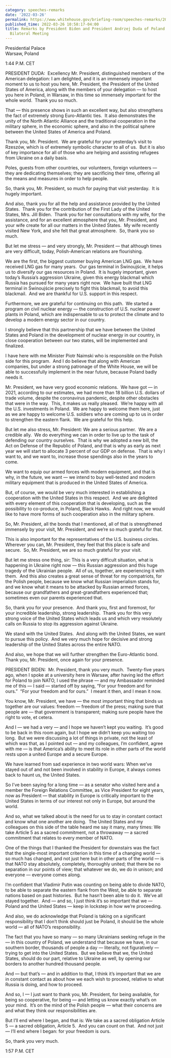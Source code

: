 ```yaml
---
category: speeches-remarks
date: '2022-03-26'
permalink: https://www.whitehouse.gov/briefing-room/speeches-remarks/2022/03/26/remarks-by-president-biden-and-president-andrzej-duda-of-poland-before-expanded-bilateral-meeting/
published_time: 2022-03-26 10:58:17-04:00
title: Remarks by President Biden and President Andrzej Duda of Poland Before Expanded
  Bilateral Meeting
---
```

 
Presidential Palace  
Warsaw, Poland

1:44 P.M. CET

PRESIDENT DUDA:  Excellency Mr. President, distinguished members of the
American delegation: I am delighted, and it is an immensely important
moment to us to host you here, Mr. President, the President of the
United States of America, along with the members of your delegation — to
host you here in Poland, in Warsaw, in this time so immensely important
for the whole world.  Thank you so much.

That — this presence shows in such an excellent way, but also
strengthens the fact of extremely strong Euro-Atlantic ties.  It also
demonstrates the unity of the North Atlantic Alliance and the
traditional cooperation in the military sphere, in the economic sphere,
and also in the political sphere between the United States of America
and Poland.

Thank you, Mr. President.  We are grateful for your yesterday’s visit to
Rzeszów, which is of extremely symbolic character to all of us.  But it
is also of key importance for all of those who are helping and assisting
refugees from Ukraine on a daily basis.  

Poles, guests from other countries, our volunteers, foreign volunteers —
they are dedicating themselves; they are sacrificing their time,
offering all the means and measures in order to help people. 

So, thank you, Mr. President, so much for paying that visit yesterday. 
It is hugely important. 

And also, thank you for all the help and assistance provided by the
United States.  Thank you for the contribution of the First Lady of the
United States, Mrs. Jill Biden.  Thank you for her consultations with my
wife, for the assistance, and for an excellent atmosphere that you, Mr.
President, and your wife create for all our matters in the United
States.  My wife recently visited New York, and she felt that great
atmosphere.  So, thank you so much.

But let me stress — and very strongly, Mr. President — that although
times are very difficult, today, Polish-American relations are
flourishing. 

We are the first, the biggest customer buying American LNG gas.  We have
received LNG gas for many years.  Our gas terminal in Świnoujście, it
helps us to diversify our gas resources in Poland.  It is hugely
important, given today’s Russia’s aggression Ukraine, given this energy
blackmail which Russia has pursued for many years right now.  We have
built that LNG terminal in Świnoujście precisely to fight this
blackmail, to avoid this blackmail.  And we are thankful for U.S.
support in this respect.

Furthermore, we are grateful for continuing on this path.  We started a
program on civil nuclear energy — the construction of U.S. nuclear power
plants in Poland, which are indispensable to us to protect the climate
and to develop a modern energy sector in our country. 

I strongly believe that this partnership that we have between the United
States and Poland in the development of nuclear energy in our country,
in close cooperation between our two states, will be implemented and
finalized. 

I have here with me Minister Piotr Naimski who is responsible on the
Polish side for this program.  And I do believe that along with American
companies, but under a strong patronage of the White House, we will be
able to successfully implement in the near future, because Poland badly
needs it.

Mr. President, we have very good economic relations.  We have got — in
2021, according to our estimates, we had more than 18 billion U.S.
dollars of trade volume, despite the coronavirus pandemic, despite other
obstacles that were in the way.  This, it makes us really pleased. 
We’re happy with all the U.S. investments in Poland.  We are happy to
welcome them here, just as we are happy to welcome U.S. soldiers who are
coming up to us in order to strengthen the eastern flank.  We are
grateful for this help. 

But let me also stress, Mr. President: We are a serious partner.  We are
a credible ally.  We do everything we can in order to live up to the
task of defending our country ourselves.  That is why we adopted a new
bill, the Act on Defense of the Republic of Poland, and that is why as
early as next year we will start to allocate 3 percent of our GDP on
defense.  That is why I want to, and we want to, increase those
spendings also in the years to come. 

We want to equip our armed forces with modern equipment, and that is
why, in the future, we want — we intend to buy well-tested and modern
military equipment that is produced in the United States of America.

But, of course, we would be very much interested in establishing a
cooperation with the United States in this respect.  And we are
delighted with every element of this cooperation that is developing,
such as the possibility to co-produce, in Poland, Black Hawks.  And
right now, we would like to have more forms of such cooperation also in
the military sphere.

So, Mr. President, all the bonds that I mentioned, all of that is
strengthened immensely by your visit, Mr. President, and we’re so much
grateful for that. 

This is also important for the representatives of the U.S. business
circles.  Wherever you can, Mr. President, they feel that this place is
safe and secure.  So, Mr. President, we are so much grateful for your
visit.

But let me stress one thing, sir: This is a very difficult situation,
what is happening in Ukraine right now — this Russian aggression and
this huge tragedy of the Ukrainian people.  All of us, together, are
experiencing it with them.  And this also creates a great sense of
threat for my compatriots, for the Polish people, because we know what
Russian imperialism stands for, and we know what it means to be attacked
by Russian armed forces, because our grandfathers and great-grandfathers
experienced that; sometimes even our parents experienced that. 

So, thank you for your presence.  And thank you, first and foremost, for
your incredible leadership, strong leadership.  Thank you for this very
strong voice of the United States which leads us and which very
resolutely calls on Russia to stop its aggression against Ukraine.

We stand with the United States.  And along with the United States, we
want to pursue this policy.  And we very much hope for decisive and
strong leadership of the United States across the entire NATO. 

And also, we hope that we will further strengthen the Euro-Atlantic
bond.  Thank you, Mr. President, once again for your presence.

PRESIDENT BIDEN:  Mr. President, thank you very much.  Twenty-five years
ago, when I spoke at a university here in Warsaw, after having led the
effort for Poland to join NATO, I used the phrase — and my Ambassador
reminded me of this — I said — started off by saying, “For your freedom
and for ours.”  “For your freedom and for ours.”  I meant it then, and I
mean it now. 

You know, Mr. President, we have — the most important thing that binds
us together are our values: freedom — freedom of the press; making sure
that people are — that government is transparent; making sure people
have the right to vote, et cetera. 

And I — we had a very — and I hope we haven’t kept you waiting.  It’s
good to be back in this room again, but I hope we didn’t keep you
waiting too long.  But we were discussing a lot of things in private,
not the least of which was that, as I pointed out — and my colleagues,
I’m confident, agree with me — is that America’s ability to meet its
role in other parts of the world rests upon a united Europe and a secure
Europe. 

We have learned from sad experience in two world wars: When we’ve stayed
out of and not been involved in stability in Europe, it always comes
back to haunt us, the United States.  

So I’ve been saying for a long time — as a senator who visited here and
a member the Foreign Relations Committee, as Vice President for eight
years, now as President — that stability in Europe is critically
important to the United States in terms of our interest not only in
Europe, but around the world. 

And so, what we talked about is the need for us to stay in constant
contact and know what one another are doing.  The United States and my
colleagues on this side of the table heard me say it many, many times:
We take Article 5 as a sacred commitment, not a throwaway — a sacred
commitment that relates to every member of NATO. 

One of the things that I thanked the President for downstairs was the
fact that the single-most important criterion in this time of a changing
world — so much has changed, and not just here but in other parts of the
world — is that NATO stay absolutely, completely, thoroughly united;
that there be no separation in our points of view; that whatever we do,
we do in unison; and everyone — everyone comes along.

I’m confident that Vladimir Putin was counting on being able to divide
NATO, to be able to separate the eastern flank from the West, be able to
separate nations based on past histories.  But he hasn’t been able to do
it.  We’ve all stayed together.  And — and so, I just think it’s so
important that we — Poland and the United States — keep in lockstep in
how we’re proceeding. 

And also, we do acknowledge that Poland is taking on a significant
responsibility that I don’t think should just be Poland, it should be
the whole world — all of NATO’s responsibility.  

The fact that you have so many — so many Ukrainians seeking refuge in
the — in this country of Poland, we understand that because we have, in
our southern border, thousands of people a day — literally, not
figuratively — trying to get into the United States.  But we believe
that we, the United States, should do our part, relative to Ukraine as
well, by opening our borders to another hundred thousand people. 

And — but that’s — and in addition to that, I think it’s important that
we are in constant contact as about how we each wish to proceed,
relative to what Russia is doing, and how to proceed.

And so, I — I just want to thank you, Mr. President, for being
available, for being so cooperative, for being — and letting us know
exactly what’s on your mind.  It’s on the mind of the Polish people —
what their concerns are and what they think our responsibilities are. 

But I’ll end where I began, and that is: We take as a sacred obligation
Article 5 — a sacred obligation, Article 5.  And you can count on that. 
And not just — I’ll end where I began: for your freedom is ours.  

So, thank you very much. 

1:57 P.M. CET
